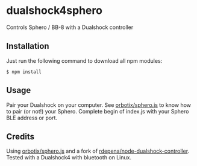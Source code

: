 # dualshock4sphero
Controls Sphero / BB-8 with a Dualshock controller

## Installation

Just run the following command to download all npm modules:

    $ npm install

## Usage
Pair your Dualshock on your computer.
See [orbotix/sphero.js](https://github.com/orbotix/sphero.js) to know how to pair (or not!) your Sphero.
Complete begin of index.js with your Sphero BLE address or port.

## Credits
Using [orbotix/sphero.js](https://github.com/orbotix/sphero.js) and a fork of [rdepena/node-dualshock-controller](https://github.com/rdepena/node-dualshock-controller).
Tested with a Dualshock4 with bluetooth on Linux.
